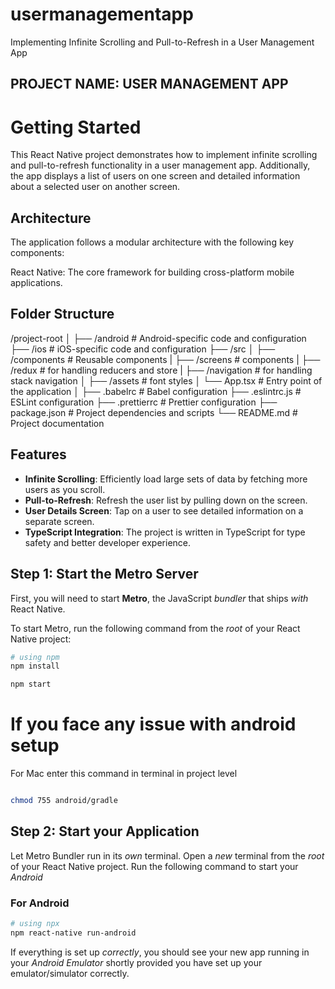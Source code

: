 # usermanagementapp

Implementing Infinite Scrolling and Pull-to-Refresh in a User Management App

## PROJECT NAME: USER MANAGEMENT APP

# Getting Started

This React Native project demonstrates how to implement infinite scrolling and pull-to-refresh functionality in a user management app. Additionally, the app displays a list of users on one screen and detailed information about a selected user on another screen.

## Architecture

The application follows a modular architecture with the following key components:

React Native: The core framework for building cross-platform mobile applications.

## Folder Structure

/project-root
│
├── /android # Android-specific code and configuration
├── /ios # iOS-specific code and configuration
├── /src
│ ├── /components # Reusable components
| ├── /screens # components
| ├── /redux # for handling reducers and store
| ├── /navigation # for handling stack navigation
│ ├── /assets # font styles
│ └── App.tsx # Entry point of the application
│
├── .babelrc # Babel configuration
├── .eslintrc.js # ESLint configuration
├── .prettierrc # Prettier configuration
├── package.json # Project dependencies and scripts
└── README.md # Project documentation

## Features

- **Infinite Scrolling**: Efficiently load large sets of data by fetching more users as you scroll.
- **Pull-to-Refresh**: Refresh the user list by pulling down on the screen.
- **User Details Screen**: Tap on a user to see detailed information on a separate screen.
- **TypeScript Integration**: The project is written in TypeScript for type safety and better developer experience.

## Step 1: Start the Metro Server

First, you will need to start **Metro**, the JavaScript _bundler_ that ships _with_ React Native.

To start Metro, run the following command from the _root_ of your React Native project:

```bash
# using npm
npm install

npm start

```

# If you face any issue with android setup

For Mac enter this command in terminal in project level

```bash

chmod 755 android/gradle

```

## Step 2: Start your Application

Let Metro Bundler run in its _own_ terminal. Open a _new_ terminal from the _root_ of your React Native project. Run the following command to start your _Android_

### For Android

```bash
# using npx
npm react-native run-android

```

If everything is set up _correctly_, you should see your new app running in your _Android Emulator_ shortly provided you have set up your emulator/simulator correctly.
